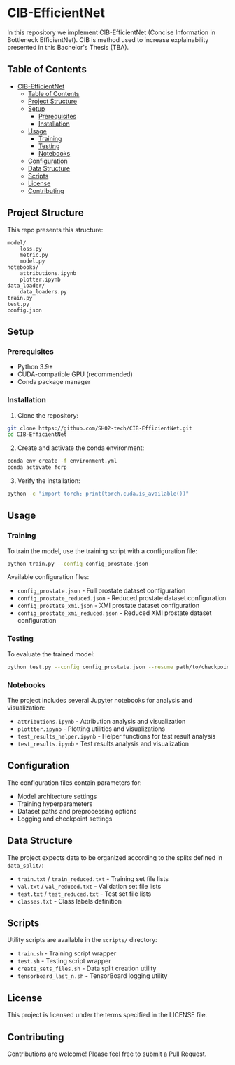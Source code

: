 # CIB-EfficientNet

In this repository we implement CIB-EfficientNet (Concise Information in 
Bottleneck EfficientNet). CIB is method used to increase explainability
presented in this Bachelor's Thesis (TBA). 

## Table of Contents

- [CIB-EfficientNet](#cib-efficientnet)
  - [Table of Contents](#table-of-contents)
  - [Project Structure](#project-structure)
  - [Setup](#setup)
    - [Prerequisites](#prerequisites)
    - [Installation](#installation)
  - [Usage](#usage)
    - [Training](#training)
    - [Testing](#testing)
    - [Notebooks](#notebooks)
  - [Configuration](#configuration)
  - [Data Structure](#data-structure)
  - [Scripts](#scripts)
  - [License](#license)
  - [Contributing](#contributing)

## Project Structure

This repo presents this structure:

```
model/
	loss.py
	metric.py
	model.py
notebooks/
	attributions.ipynb
	plotter.ipynb
data_loader/
	data_loaders.py
train.py
test.py
config.json
```

## Setup

### Prerequisites

- Python 3.9+
- CUDA-compatible GPU (recommended)
- Conda package manager

### Installation

1. Clone the repository:
```bash
git clone https://github.com/SH02-tech/CIB-EfficientNet.git
cd CIB-EfficientNet
```

2. Create and activate the conda environment:
```bash
conda env create -f environment.yml
conda activate fcrp
```

3. Verify the installation:
```bash
python -c "import torch; print(torch.cuda.is_available())"
```

## Usage

### Training

To train the model, use the training script with a configuration file:

```bash
python train.py --config config_prostate.json
```

Available configuration files:
- `config_prostate.json` - Full prostate dataset configuration
- `config_prostate_reduced.json` - Reduced prostate dataset configuration
- `config_prostate_xmi.json` - XMI prostate dataset configuration
- `config_prostate_xmi_reduced.json` - Reduced XMI prostate dataset configuration

### Testing

To evaluate the trained model:

```bash
python test.py --config config_prostate.json --resume path/to/checkpoint.pth
```

### Notebooks

The project includes several Jupyter notebooks for analysis and visualization:

- `attributions.ipynb` - Attribution analysis and visualization
- `plottter.ipynb` - Plotting utilities and visualizations
- `test_results_helper.ipynb` - Helper functions for test result analysis
- `test_results.ipynb` - Test results analysis and visualization

## Configuration

The configuration files contain parameters for:
- Model architecture settings
- Training hyperparameters
- Dataset paths and preprocessing options
- Logging and checkpoint settings

## Data Structure

The project expects data to be organized according to the splits defined in `data_split/`:
- `train.txt` / `train_reduced.txt` - Training set file lists
- `val.txt` / `val_reduced.txt` - Validation set file lists
- `test.txt` / `test_reduced.txt` - Test set file lists
- `classes.txt` - Class labels definition

## Scripts

Utility scripts are available in the `scripts/` directory:
- `train.sh` - Training script wrapper
- `test.sh` - Testing script wrapper
- `create_sets_files.sh` - Data split creation utility
- `tensorboard_last_n.sh` - TensorBoard logging utility

## License

This project is licensed under the terms specified in the LICENSE file.

## Contributing

Contributions are welcome! Please feel free to submit a Pull Request.
